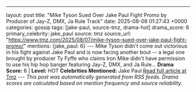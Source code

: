 ---
layout: post
title: "Mike Tyson Sued Over Jake Paul Fight Promo by Producer of Jay-Z, DMX, Ja Rule Track"
date: 2025-08-08 01:27:43 +0000
categories: gossip
tags: [jake-paul, source-tmz, drama-hot]
drama_score: 6
primary_celebrity: jake_paul
source: tmz
source_url: "https://www.tmz.com/2025/08/07/mike-tyson-sued-over-jake-paul-fight-promo/"
mentions: {jake_paul: 6} --- Mike Tyson didn't come out victorious in his fight against Jake Paul and is now facing another bout -- a legal one brought by producer Ty Fyffe who claims Iron Mike didn't have permission to use his hip hop banger featuring Jay-Z, DMX, and Ja Rule… **Drama Score:** 6 | **Level:** HOT **Celebrities Mentioned:** Jake Paul [Read full article at Tmz](https://www.tmz.com/2025/08/07/mike-tyson-sued-over-jake-paul-fight-promo/) --- *This post was automatically generated from RSS feeds. Drama scores are calculated based on mention frequency and source reliability.*
